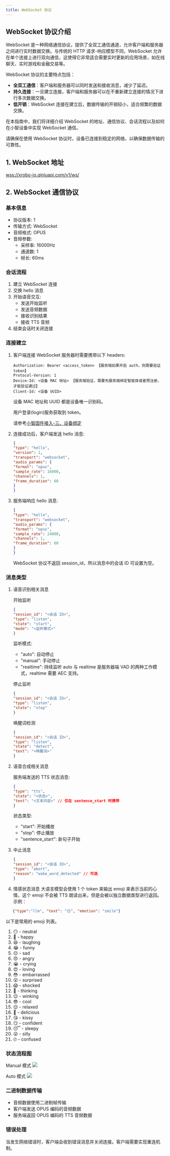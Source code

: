 ```yaml
---
title: WebSocket 协议
---
```


## WebSocket 协议介绍

WebSocket 是一种网络通信协议，提供了全双工通信通道，允许客户端和服务器之间进行实时数据交换。与传统的 HTTP 请求-响应模型不同，WebSocket 允许在单个连接上进行双向通信，这使得它非常适合需要实时更新的应用场景，如在线聊天、实时游戏和金融交易等。

WebSocket 协议的主要特点包括：

- **全双工通信**：客户端和服务器可以同时发送和接收消息，减少了延迟。
- **持久连接**：一旦建立连接，客户端和服务器可以在不重新建立连接的情况下进行多次数据交换。
- **低开销**：WebSocket 连接在建立后，数据传输的开销较小，适合频繁的数据交换。

在本指南中，我们将详细介绍 WebSocket 的地址、通信协议、会话流程以及如何在小智设备中实现 WebSocket 通信。

请确保在使用 WebSocket 协议时，设备已连接到稳定的网络，以确保数据传输的可靠性。

## 1. WebSocket 地址

<wss://xrobo-io.qiniuapi.com/v1/ws/>

## 2. WebSocket 通信协议

### 基本信息

- 协议版本: 1
- 传输方式: WebSocket
- 音频格式: OPUS
- 音频参数:
  - 采样率: 16000Hz
  - 通道数: 1
  - 帧长: 60ms

### 会话流程

1. 建立 WebSocket 连接
2. 交换 hello 消息
3. 开始语音交互:
   - 发送开始监听
   - 发送音频数据
   - 接收识别结果
   - 接收 TTS 音频
4. 结束会话时关闭连接

### 连接建立

1. 客户端连接 WebSocket 服务器时需要携带以下 headers:

   ```Plain Text
   Authorization: Bearer <access_token> 【服务端如果开启 auth，则需要验证 token】
   Protocol-Version: 1
   Device-Id: <设备 MAC 地址> 【服务端验证，需要先服务端绑定智能体或者预注册，才能验证通过】
   Client-Id: <设备 UUID>
   ```

   设备 MAC 地址和 UUID 都是设备唯一识别码。

   用户登录(login)服务获取到 token。

   请参考[小智固件接入-三、设备绑定](../guide/xiaozhi-firmware#三、设备绑定)

2. 连接成功后，客户端发送 hello 消息:

   ```JSON
   {
   "type": "hello",
   "version": 1,
   "transport": "websocket",
   "audio_params": {
   "format": "opus",
   "sample_rate": 16000,
   "channels": 1,
   "frame_duration": 60
   }
   }
   ```

3. 服务端响应 hello 消息:

   ```JSON
   {
   "type": "hello",
   "transport": "websocket",
   "audio_params": {
   "format": "opus",
   "sample_rate": 24000,
   "channels": 1,
   "frame_duration": 60
   }
   }
   ```

   WebSocket 协议不返回 session_id，所以消息中的会话 ID 可设置为空。

### 消息类型

1. 语音识别相关消息

   开始监听

   ```JSON
   {
   "session_id": "<会话 ID>",
   "type": "listen",
   "state": "start",
   "mode": "<监听模式>"
   }
   ```

   监听模式:

   - "auto": 自动停止
   - "manual": 手动停止
   - "realtime": 持续监听
     auto 与 realtime 是服务器端 VAD 的两种工作模式，realtime 需要 AEC 支持。

   停止监听

   ```JSON
   {
   "session_id": "<会话 ID>",
   "type": "listen",
   "state": "stop"
   }
   ```

   唤醒词检测

   ```JSON
   {
   "session_id": "<会话 ID>",
   "type": "listen",
   "state": "detect",
   "text": "<唤醒词>"
   }
   ```

2. 语音合成相关消息

   服务端发送的 TTS 状态消息:

   ```JSON
   {
   "type": "tts",
   "state": "<状态>",
   "text": "<文本内容>" // 仅在 sentence_start 时携带
   }
   ```

   状态类型:

   - "start": 开始播放
   - "stop": 停止播放
   - "sentence_start": 新句子开始

3. 中止消息

   ```JSON
   {
   "session_id": "<会话 ID>",
   "type": "abort",
   "reason": "wake_word_detected" // 可选
   }
   ```

4. 情感状态消息
   大语言模型会使用 1 个 token 来输出 emoji 来表示当前的心情，这个 emoji 不会被 TTS 朗读出来，但是会被以独立数据类型进行返回。
   示例：

```JSON
   {"type":"llm", "text": "😊", "emotion": "smile"}
```

以下是常用的 emoji 列表。

1. 😶 - neutral
2. 🙂 - happy
3. 😆 - laughing
4. 😂 - funny
5. 😔 - sad
6. 😠 - angry
7. 😭 - crying
8. 😍 - loving
9. 😳 - embarrassed
10. 😲 - surprised
11. 😱 - shocked
12. 🤔 - thinking
13. 😉 - winking
14. 😎 - cool
15. 😌 - relaxed
16. 🤤 - delicious
17. 😘 - kissy
18. 😏 - confident
19. 😴 - sleepy
20. 😜 - silly
21. 🙄 - confused

### 状态流程图

Manual 模式
<img src="./imgs/websocket/manual.png" class="img-center" />

Auto 模式
<img src="./imgs/websocket/auto.png" class="img-center" />

### 二进制数据传输

- 音频数据使用二进制帧传输
- 客户端发送 OPUS 编码的音频数据
- 服务端返回 OPUS 编码的 TTS 音频数据

### 错误处理

当发生网络错误时，客户端会收到错误消息并关闭连接。客户端需要实现重连机制。
